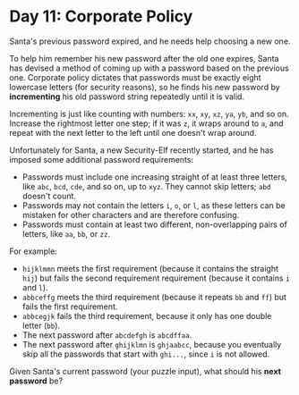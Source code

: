 # Day 11: Corporate Policy 
Santa's previous password expired, and he needs help choosing a new one.

To help him remember his new password after the old one expires, Santa has devised a method of coming up with a 
password based on the previous one. Corporate policy dictates that passwords must be exactly eight lowercase letters 
(for security reasons), so he finds his new password by **incrementing** his old password string repeatedly until it 
is valid.

Incrementing is just like counting with numbers: `xx`, `xy`, `xz`, `ya`, `yb`, and so on. Increase the rightmost letter 
one step; if it was `z`, it wraps around to `a`, and repeat with the next letter to the left until one doesn't wrap 
around.

Unfortunately for Santa, a new Security-Elf recently started, and he has imposed some additional password requirements:
* Passwords must include one increasing straight of at least three letters, like `abc`, `bcd`, `cde`, and so on, up to 
`xyz`. They cannot skip letters; `abd` doesn't count.
* Passwords may not contain the letters `i`, `o`, or `l`, as these letters can be mistaken for other characters and are 
therefore confusing.
* Passwords must contain at least two different, non-overlapping pairs of letters, like `aa`, `bb`, or `zz`.

For example:
* `hijklmmn` meets the first requirement (because it contains the straight `hij`) but fails the second requirement 
requirement (because it contains `i` and `l`).
* `abbceffg` meets the third requirement (because it repeats `bb` and `ff`) but fails the first requirement.
* `abbcegjk` fails the third requirement, because it only has one double letter (`bb`).
* The next password after `abcdefgh` is `abcdffaa`.
* The next password after `ghijklmn` is `ghjaabcc`, because you eventually skip all the passwords that start with 
`ghi...`, since `i` is not allowed.

Given Santa's current password (your puzzle input), what should his **next password** be?

